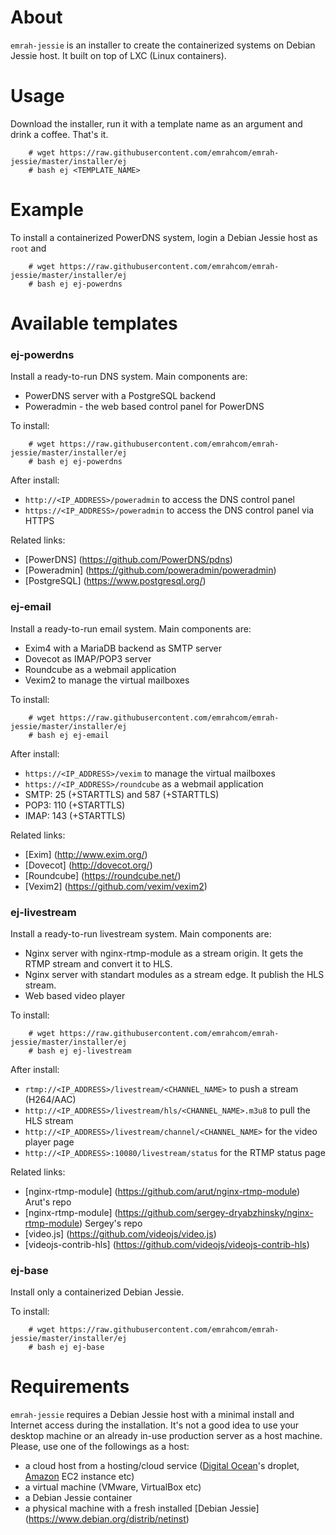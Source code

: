 About
=====
`emrah-jessie` is an installer to create the containerized systems on Debian Jessie host.
It built on top of LXC (Linux containers).

Usage
=====
Download the installer, run it with a template name as an argument and drink a coffee. That's it.
```
	# wget https://raw.githubusercontent.com/emrahcom/emrah-jessie/master/installer/ej
	# bash ej <TEMPLATE_NAME>
```

Example
=======
To install a containerized PowerDNS system, login a Debian Jessie host as `root` and
```
	# wget https://raw.githubusercontent.com/emrahcom/emrah-jessie/master/installer/ej
	# bash ej ej-powerdns
```

Available templates
===================
### ej-powerdns
Install a ready-to-run DNS system. Main components are:
* PowerDNS server with a PostgreSQL backend
* Poweradmin - the web based control panel for PowerDNS

To install:
```
	# wget https://raw.githubusercontent.com/emrahcom/emrah-jessie/master/installer/ej
	# bash ej ej-powerdns
```

After install:
* `http://<IP_ADDRESS>/poweradmin` to access the DNS control panel
* `https://<IP_ADDRESS>/poweradmin` to access the DNS control panel via HTTPS

Related links:
* [PowerDNS] (https://github.com/PowerDNS/pdns)
* [Poweradmin] (https://github.com/poweradmin/poweradmin)
* [PostgreSQL] (https://www.postgresql.org/)

### ej-email
Install a ready-to-run email system. Main components are:
* Exim4 with a MariaDB backend as SMTP server
* Dovecot as IMAP/POP3 server
* Roundcube as a webmail application
* Vexim2 to manage the virtual mailboxes

To install:
```
	# wget https://raw.githubusercontent.com/emrahcom/emrah-jessie/master/installer/ej
	# bash ej ej-email
```

After install:
* `https://<IP_ADDRESS>/vexim` to manage the virtual mailboxes
* `https://<IP_ADDRESS>/roundcube` as a webmail application
* SMTP: 25 (+STARTTLS) and 587 (+STARTTLS)
* POP3: 110 (+STARTTLS)
* IMAP: 143 (+STARTTLS)

Related links:
* [Exim] (http://www.exim.org/)
* [Dovecot] (http://dovecot.org/)
* [Roundcube] (https://roundcube.net/)
* [Vexim2] (https://github.com/vexim/vexim2)

### ej-livestream
Install a ready-to-run livestream system. Main components are:
* Nginx server with nginx-rtmp-module as a stream origin. It gets the RTMP stream and convert it to HLS.
* Nginx server with standart modules as a stream edge. It publish the HLS stream.
* Web based video player

To install:
```
	# wget https://raw.githubusercontent.com/emrahcom/emrah-jessie/master/installer/ej
	# bash ej ej-livestream
```

After install:
* `rtmp://<IP_ADDRESS>/livestream/<CHANNEL_NAME>` to push a stream (H264/AAC)
* `http://<IP_ADDRESS>/livestream/hls/<CHANNEL_NAME>.m3u8` to pull the HLS stream
* `http://<IP_ADDRESS>/livestream/channel/<CHANNEL_NAME>` for the video player page
* `http://<IP_ADDRESS>:10080/livestream/status` for the RTMP status page

Related links:
* [nginx-rtmp-module] (https://github.com/arut/nginx-rtmp-module) Arut's repo
* [nginx-rtmp-module] (https://github.com/sergey-dryabzhinsky/nginx-rtmp-module) Sergey's repo
* [video.js] (https://github.com/videojs/video.js)
* [videojs-contrib-hls] (https://github.com/videojs/videojs-contrib-hls)

### ej-base
Install only a containerized Debian Jessie.

To install:
```
	# wget https://raw.githubusercontent.com/emrahcom/emrah-jessie/master/installer/ej
	# bash ej ej-base
```

Requirements
============
`emrah-jessie` requires a Debian Jessie host with a minimal install and Internet access during the installation. It's not a good idea to use your desktop machine or an already in-use production server as a host machine. Please, use one of the followings as a host:
* a cloud host from a hosting/cloud service ([Digital Ocean](https://www.digitalocean.com/?refcode=92b0165840d8)'s droplet, [Amazon](https://console.aws.amazon.com) EC2 instance etc)
* a virtual machine (VMware, VirtualBox etc)
* a Debian Jessie container
* a physical machine with a fresh installed [Debian Jessie] (https://www.debian.org/distrib/netinst)
